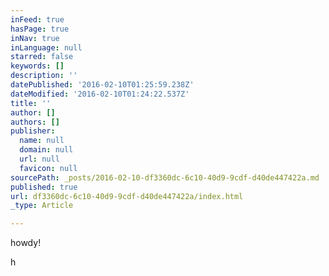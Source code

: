 ```yaml
---
inFeed: true
hasPage: true
inNav: true
inLanguage: null
starred: false
keywords: []
description: ''
datePublished: '2016-02-10T01:25:59.238Z'
dateModified: '2016-02-10T01:24:22.537Z'
title: ''
author: []
authors: []
publisher:
  name: null
  domain: null
  url: null
  favicon: null
sourcePath: _posts/2016-02-10-df3360dc-6c10-40d9-9cdf-d40de447422a.md
published: true
url: df3360dc-6c10-40d9-9cdf-d40de447422a/index.html
_type: Article

---
```

howdy!

h